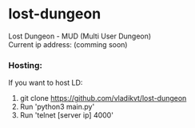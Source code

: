# lost-dungeon
Lost Dungeon - MUD (Multi User Dungeon) <br />
Current ip address: (comming soon)

### Hosting:
If you want to host LD:
1. git clone https://github.com/vladikvt/lost-dungeon
2. Run 'python3 main.py'
3. Run 'telnet [server ip] 4000'

